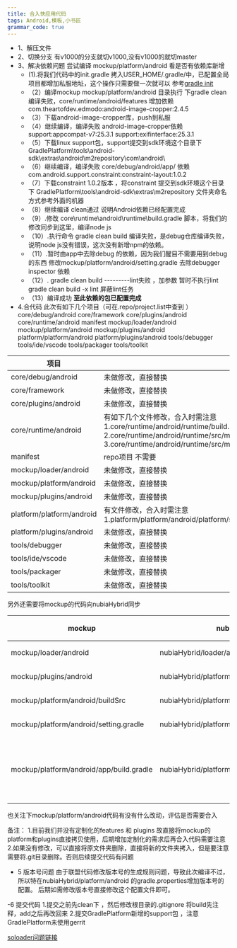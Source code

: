 ```yaml
---
title: 合入快应用代码
tags: Android,模板,小书匠
grammar_code: true
---
```

- 1、解压文件
- 2、切换分支 有v1000的分支就切v1000,没有v1000的就切master
- 3、解决依赖问题
       尝试编译 mockup/platform/android  看是否有依赖库新增
	- (1).将我们代码中的init.gradle 拷入USER_HOME/.gradle/中，已配置全局项目都增加私服地址，这个操作只需要做一次就可以 参考[gradle init ][1]
	- （2）编译mockup mockup/platform/android 目录执行 下gradle clean
	  编译失败，core/runtime/android/features 增加依赖 com.theartofdev.edmodo:android-image-cropper:2.4.5
	- （3）下载android-image-cropper库，push到私服
	- （4）继续编译，编译失败 android-image-cropper依赖support:appcompat-v7:25.3.1 support:exifinterface:25.3.1
	- （5）下载linux support包，support提交到sdk环境这个目录下 GradlePlatform\tools\android-sdk\extras\android\m2repository\com\android\
	- （6）继续编译，编译失败 core/debug/android/app/ 依赖 com.android.support.constraint:constraint-layout:1.0.2
	- （7）下载constraint 1.0.2版本 ，将constraint 提交到sdk环境这个目录下 GradlePlatform\tools\android-sdk\extras\m2repository 文件夹命名方式参考外面的机器
	 - （8）继续编译 clean通过  说明Android依赖已经配置完成
	- （9）.修改 core\runtime\android\runtime\build.gradle 脚本，将我们的修改同步到这里，编译node js
	- （10）.执行命令 gradle  clean build 编译失败，是debug仓库编译失败，说明node js没有错误，这次没有新增npm的依赖。
	- （11）.暂时由app中去除debug 的依赖，因为我们醒目不需要用到debug的东西
    修改mockup/platform/android/setting.gradle 去除debugger inspector	依赖
	- （12）. gradle  clean build   ---------lint失败 ，加参数 暂时不执行lint
   gradle  clean build -x lint 屏蔽lint任务
 	- （13）编译成功
**至此依赖的包已配置完成**
- 4.合代码
此次有如下几个项目（可在.repo/project.list中查到 ）
core/debug/android
core/framework 
core/plugins/android
core/runtime/android
manifest
mockup/loader/android
mockup/platform/android
mockup/plugins/android
platform/platform/android 
platform/plugins/android
tools/debugger
tools/ide/vscode
tools/packager
tools/toolkit

|  项目   |  处理方式   |
| --- | --- |
| core/debug/android    |   未做修改，直接替换  |
|    core/framework  |  未做修改，直接替换   |
|  core/plugins/android   |   未做修改，直接替换  |
| core/runtime/android    |   有如下几个文件修改，合入时需注意<br> 1.core/runtime/android/runtime/build.gradle <br> 2.core/runtime/android/runtime/src/main/java/org/hapjs/runtime/RuntimeApplication.java<br> 3.core/runtime/android/runtime/src/main/java/org/hapjs/system/DefaultSysOpProviderImpl.java |
|  manifest   |   repo项目 不需要  |
|   mockup/loader/android   | 未做修改，直接替换    |
|   mockup/platform/android  |   未做修改，直接替换  |
|    mockup/plugins/android  |   未做修改，直接替换  |
|   platform/platform/android  |  有文件修改，合入时需注意 <br>1.platform/platform/android/platform/src/main/java/org/hapjs/LauncherActivity.java  |
|   platform/plugins/android  |    未做修改，直接替换 |
|  tools/debugger    |   未做修改，直接替换  |
|   tools/ide/vscode  |   未做修改，直接替换  |
| tools/packager   |   未做修改，直接替换  |
|   tools/toolkit  |   未做修改，直接替换  |

另外还需要将mockup的代码向nubiaHybrid同步

|   mockup  |  nubiaHybrid   |	操作|
| --- | --- | --- |
|  mockup/loader/android   |  nubiaHybrid/loader/android   | 替换	|
|  mockup/plugins/android   |   nubiaHybrid/platform/android  |	替换|
|	mockup/platform/android/buildSrc |nubiaHybrid/platform/android/buildSrc	| 替换
|mockup/platform/android/setting.gradle	|nubiaHybrid/platform/android/setting.gradle	|	替换|
|	mockup/platform/android/app/build.gradle |	nubiaHybrid/platform/android/app/build.gradle | 比较修改合入	|

也关注下mockup/platform/android代码有没有什么改动，评估是否需要合入

备注：
1.目前我们并没有定制化的features 和 plugins  故直接将mockup的platform和plugins直接拷贝使用，后期增加定制化的需求后再合入代码需要注意
2.如果没有修改，可以直接将原文件夹删除，直接将新的文件夹拷入，但是要注意需要将.git目录删除。否则后续提交代码有问题

- 5 版本号问题
   由于联盟代码修改版本号的生成规则问题，导致此次编译不过，所以特在nubiaHybrid/platform/android 的gradle.properties增加版本号的配置。
   后期如需修改版本号直接修改这个配置文件即可。
   


-6 提交代码
	1.提交之前先clean下 ，然后修改根目录的.gitignore 将build先注释，add之后再改回来
	2.提交GradlePlatform新增的support包 ，注意GradlePlatform未使用gerrit


   [soloader问题链接][2]
   
  [1]: http://10.206.2.221:6090/pages/viewpage.action?pageId=9007429
  [2]: http://10.206.2.221:6090/pages/viewpage.action?pageId=15764265